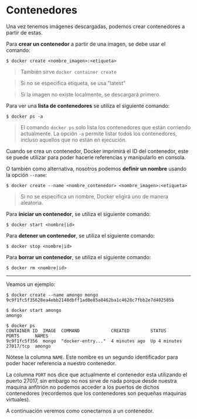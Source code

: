 # Contenedores

Una vez tenemos imágenes descargadas, podemos crear contenedores a partir de estas.

Para **crear un contenedor** a partir de una imagen, se debe usar el comando:

```
$ docker create <nombre_imagen>:<etiqueta>
```

> También sirve `docker container create`

> Si no se especifica etiqueta, se usa "latest"

> Si la imagen no existe localmente, se descargará primero.

Para ver una **lista de contenedores** se utiliza el siguiente comando:

```
$ docker ps -a
```

> El comando `docker ps` solo lista los contenedores que están corriendo actualmente. La opción
> `-a` permite listar todos los contenedores, incluso aquellos que no están en ejecución.

Cuando se crea un contenedor, Docker imprimirá el ID del contenedor, este se puede utilizar para
poder hacerle referencias y manipularlo en consola.

O también como alternativa, nosotros podemos **definir un nombre** usando la opción `--name`:

```
$ docker create --name <nombre_contenedor> <nombre_imagen>:<etiqueta>
```

> Si no se especifica un nombre, Docker eligirá uno de manera aleatoria.

Para **iniciar un contenedor**, se utiliza el siguiente comando:

```
$ docker start <nombre|id>
```

Para **detener un contenedor**, se utiliza el siguiente comando:

```
$ docker stop <nombre|id>
```

Para **borrar un contenedor**, se utiliza el siguiente comando:

```
$ docker rm <nombre|id>
```

---

Veamos un ejemplo:

```
$ docker create --name amongo mongo
9c9f1fc5f35628ea4ebb2148dbff1ad0e85a8462ba1c4628c7fbb2e7d402585b

$ docker start amongo
amongo

$ docker ps
CONTAINER ID  IMAGE  COMMAND            CREATED        STATUS        PORTS      NAMES
9c9f1fc5f356  mongo  "docker-entry..."  4 minutes ago  Up 4 minutes  27017/tcp  amongo
```

Nótese la columna `NAME`. Este nombre es un segundo identificador para poder hacer
referencia a nuestro contenedor.

La columna `PORT` nos dice que actualmente el contenedor esta utilizando el puerto 27017, sin
embargo no nos sirve de nada porque desde nuestra maquina anfitrión no podemos acceder a los puertos de dichos
contenedores (recordemos que los contenedores son pequeñas maquinas virtuales).

A continuación veremos como conectarnos a un contenedor.
